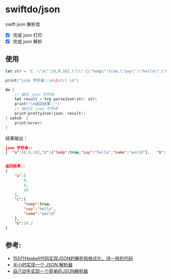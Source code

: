 # swiftdo/json

swift json 解析库

* [x] 完成 json 打印
* [x] 完成 json 解析

## 使用 

```swift
let str = "{  \"a\":[8,9,10],\"c\":{\"temp\":true,\"say\":\"hello\",\"name\":\"world\"},   \"b\":10.2}"

print("json 字符串::\n\(str) \n")

do {
    // 解析 json 字符串
    let result = try parseJson(str: str)
    print("\n返回结果::")
    // 格式化 json 字符串
    print(prettyJson(json: result))
} catch  {
    print(error)
}
```

结果输出：

```json
json 字符串::
{  "a":[8,9,10],"c":{"temp":true,"say":"hello","name":"world"},   "b":10.2} 


返回结果::
{
    "a":[
        8,
        9,
        10
    ],
    "c":{
        "temp":true,
        "say":"hello",
        "name":"world"
    },
    "b":10.2
}
```


## 参考:

* [150行Haskell代码实现JSON的解析和格式化，诗一样的代码](https://zhuanlan.zhihu.com/p/359406047)
* [半小时实现一个 JSON 解析器](https://zhuanlan.zhihu.com/p/28049617)
* [自己动手实现一个简单的JSON解析器](https://segmentfault.com/a/1190000010998941)